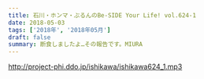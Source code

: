 ```yaml
---
title: 石川・ホンマ・ぶるんのBe-SIDE Your Life! vol.624-1
date: 2018-05-03
tags: ['2018年', '2018年05月']
draft: false
summary: 断食しましたよ…その報告です。MIURA
---
```


http://project-phi.ddo.jp/ishikawa/ishikawa624_1.mp3
